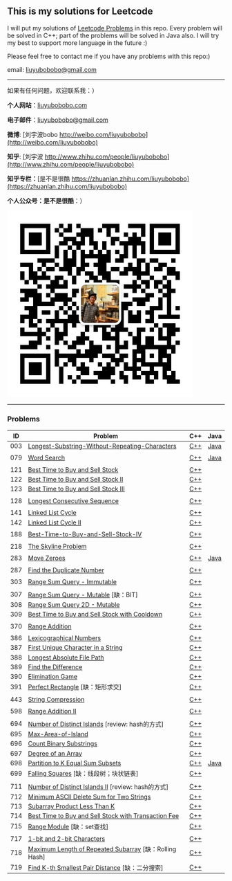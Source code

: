 ## This is my solutions for Leetcode

I will put my solutions of [Leetcode Problems](https://leetcode.com/problemset/all/) in this repo. Every problem will be solved in C++; part of the problems will be solved in Java also. I will try my best to support more language in the future :)

Please feel free to contact me if you have any problems with this repo:)

email: [liuyubobobo@gmail.com](mailto:liuyubobobo@gmail.com)

---

如果有任何问题，欢迎联系我：）

**个人网站**：[liuyubobobo.com](http://liuyubobobo.com)

**电子邮件**：[liuyubobobo@gmail.com](mailto:liuyubobobo@gmail.com)

**微博**: [刘宇波bobo http://weibo.com/liuyubobobo](http://weibo.com/liuyubobobo)

**知乎**: [刘宇波 http://www.zhihu.com/people/liuyubobobo](http://www.zhihu.com/people/liuyubobobo)

**知乎专栏：**[是不是很酷 https://zhuanlan.zhihu.com/liuyubobobo](https://zhuanlan.zhihu.com/liuyubobobo)

**个人公众号：是不是很酷**：）

![QRCode](qrcode.jpg)

---

### Problems

| ID | Problem | C++ | Java |
| --- | --- | :---: | :---: |
| 003 | [Longest-Substring-Without-Repeating-Characters](https://leetcode.com/problems/longest-substring-without-repeating-characters/description/) | [C++](0003-Longest-Substring-Without-Repeating-Characters/cpp-0003/) | [Java](0003-Longest-Substring-Without-Repeating-Characters/java-0003/src/) |
| | | | |
| 079 | [Word Search](https://leetcode.com/problems/word-search/description/) | [C++](0079-Word-Search/cpp-0079/) | [Java](0079-Word-Search/java-0079/src/) |
| | | | |
| 121 | [Best Time to Buy and Sell Stock](https://leetcode.com/problems/best-time-to-buy-and-sell-stock/solution/) | [C++](0121-Best-Time-to-Buy-and-Sell-Stock/cpp-0121/) | | 
| 122 | [Best Time to Buy and Sell Stock II](https://leetcode.com/problems/best-time-to-buy-and-sell-stock-ii/description/) | [C++](0122-Best-Time-to-Buy-and-Sell-Stock-II/cpp-0122/) | |
| 123 | [Best Time to Buy and Sell Stock III](https://leetcode.com/problems/best-time-to-buy-and-sell-stock-iii/description/) | [C++](0123-Best-Time-to-Buy-and-Sell-Stock-III/cpp-0123/) | |
| | | | |
| 128 | [Longest Consecutive Sequence](https://leetcode.com/problems/longest-9consecutive-sequence/description/) | [C++](0128-Longest-Consecutive-Sequence/cpp-0128/) | |
| | | | |
| 141 | [Linked List Cycle](https://leetcode.com/problems/linked-list-cycle/description/) | [C++](0141-Linked-List-Cycle/cpp-0141/) | |
| 142 | [Linked List Cycle II](https://leetcode.com/problems/linked-list-cycle-ii/description/) | [C++](0142-Linked-List-Cycle-II/cpp-0142/) | |
| | | | |
| 188 | [Best-Time-to-Buy-and-Sell-Stock-IV](https://leetcode.com/problems/best-time-to-buy-and-sell-stock-iv/description/) | [C++](0188-Best-Time-to-Buy-and-Sell-Stock-IV/cpp-0188/) | |
| | | | |
| 218 | [The Skyline Problem](https://leetcode.com/problems/the-skyline-problem/description/) | [C++](0218-The-Skyline-Problem/cpp-0218/) | |
| | | | |
| 283 | [Move Zeroes](https://leetcode.com/problems/move-zeroes/) | [C++](0283-Move-Zeroes/cpp-0283/) | [Java](0283-Move-Zeroes/java-0283/src/) |
| | | | |
| 287 | [Find the Duplicate Number](https://leetcode.com/problems/find-the-duplicate-number/description/) | [C++](0287-Find-the-Duplicate-Number/cpp-0287/) | |
| | | | |
| 303 | [Range Sum Query - Immutable](https://leetcode.com/problems/range-sum-query-immutable/description/) | [C++](0303/Range-Sum-Query-Immutable/cpp-0303/) | |
| | | | |
| 307 | [Range Sum Query - Mutable](https://leetcode.com/problems/range-sum-query-mutable/description/) [缺：BIT] | [C++](0307-Range-Sum-Query-Mutable/cpp-0307/) | |
| 308 | [Range Sum Query 2D - Mutable](https://leetcode.com/problems/range-sum-query-2d-mutable/description/) | [C++](0308-Range-Sum-Query-2D-Mutable/cpp-0308/) | |
| 309 | [Best Time to Buy and Sell Stock with Cooldown](https://leetcode.com/problems/best-time-to-buy-and-sell-stock-with-cooldown/description/) | [C++](0309-Best-Time-to-Buy-and-Sell-Stock-with-Cooldown/cpp-0309/) | |
| | | | |
| 370 | [Range Addition](https://leetcode.com/problems/range-addition/description/) | [C++](0370-Range-Addition/cpp-0370/) | |
| | | | |
| 386 | [Lexicographical Numbers](https://leetcode.com/problems/lexicographical-numbers/description/) | [C++](0386-Lexicographical-Numbers/cpp-0386/) | |
| 387 | [First Unique Character in a String](https://leetcode.com/problems/first-unique-character-in-a-string/description/) | [C++](0387-First-Unique-Character-in-a-String/cpp-0387/) | |
| 388 | [Longest Absolute File Path](https://leetcode.com/problems/longest-absolute-file-path/description/) | [C++](0388-Longest-Absolute-File-Path/cpp-0388/) | |
| 389 | [Find the Difference](https://leetcode.com/problems/find-the-difference/description/) | [C++](0389-Find-the-Difference/cpp-0389/) | |
| 390 | [Elimination Game](https://leetcode.com/problems/elimination-game/description/) | [C++](0390-Elimination-Game/cpp-0390/) | |
| 391 | [Perfect Rectangle](https://leetcode.com/problems/perfect-rectangle/description/) [缺：矩形求交] | [C++](0391-Perfect-Rectangle/cpp-0391/) | |
| | | | |
| 443 | [String Compression](https://leetcode.com/problems/string-compression/description/) | [C++](0443-String-Compression/cpp-0443/) | |
| | | | |
| 598 | [Range Addition II](https://leetcode.com/problems/range-addition-ii/description/) | [C++](0598-Range-Addition-II/cpp-0598/) | |
| | | | |
| 694 | [Number of Distinct Islands](https://leetcode.com/problems/number-of-distinct-islands/description/) [review: hash的方式] | [C++](0694-Number-of-Distinct-Islands/cpp-0694/) | |
| 695 | [Max-Area-of-Island](https://leetcode.com/problems/max-area-of-island/description/) | [C++](0695-Max-Area-of-Island/cpp-0695) | |
| 696 | [Count Binary Substrings](https://leetcode.com/problems/count-binary-substrings/description/) | [C++](0696-Count-Binary-Substrings/cpp-0696/) | |
| 697 | [Degree of an Array](https://leetcode.com/problems/degree-of-an-array/description/) | [C++](0697-Degree-of-an-Array/cpp-0697/) | |
| 698 | [Partition to K Equal Sum Subsets](https://leetcode.com/problems/partition-to-k-equal-sum-subsets/description/) | [C++](0698-Partition-to-K-Equal-Sum-Subsets/cpp-0698/) | [Java](0698-Partition-to-K-Equal-Sum-Subsets/java-0698/src/) |
| 699 | [Falling Squares](https://leetcode.com/contest/leetcode-weekly-contest-54/problems/falling-squares/) [缺：线段树；块状链表] | [C++](0699-Falling-Squares/cpp-0699/) | |
| | | | |
| 711 | [Number of Distinct Islands II](https://leetcode.com/problems/number-of-distinct-islands-ii/description/) [review: hash的方式] | [C++](0711-Number-of-Distinct-Islands-II/cpp-0711/) | |
| 712 | [Minimum ASCII Delete Sum for Two Strings](https://leetcode.com/problems/minimum-ascii-delete-sum-for-two-strings/description/) | [C++](0712-Minimum-ASCII-Delete-Sum-for-Two-Strings/cpp-0712/) | |
| 713 | [Subarray Product Less Than K](https://leetcode.com/problems/subarray-product-less-than-k/description/) | [C++](0713-Subarray-Product-Less-Than-K/cpp-0713/) | |
| 714 | [Best Time to Buy and Sell Stock with Transaction Fee](https://leetcode.com/problems/best-time-to-buy-and-sell-stock-with-transaction-fee/description/) | [C++](0714-Best-Time-to-Buy-and-Sell-Stock-with-Transaction-Fee/cpp-0714/) | |
| 715 | [Range Module](https://leetcode.com/problems/range-module/description/) [缺：set查找] | [C++](0715-Range-Module/cpp-0715/) | |
| | | | |
| 717 | [1-bit and 2-bit Characters](https://leetcode.com/problems/1-bit-and-2-bit-characters/description/) | [C++](0717-1-bit-and-2-bit-Characters/cpp-0717/) | |
| 718 | [Maximum Length of Repeated Subarray](https://leetcode.com/problems/maximum-length-of-repeated-subarray/description/) [缺：Rolling Hash] | [C++](0718-Maximum-Length-of-Repeated-Subarray/cpp-0718/) | |
| 719 | [Find K-th Smallest Pair Distance](https://leetcode.com/problems/find-k-th-smallest-pair-distance/description/) [缺：二分搜索] | [C++](0719-Find-K-th-Smallest-Pair-Distance/cpp-0719/) | |